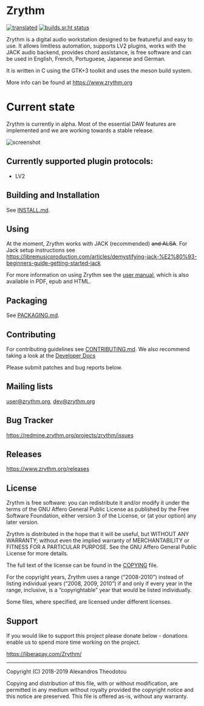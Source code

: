 Zrythm
======

[![translated](https://hosted.weblate.org/widgets/zrythm/-/svg-badge.svg "Translation Status")](https://hosted.weblate.org/engage/zrythm/?utm_source=widget)
[![builds.sr.ht status](https://builds.sr.ht/~alextee/zrythm.svg)](https://builds.sr.ht/~alextee/zrythm?)

Zrythm is a digital audio workstation designed to be
featureful and easy to use. It allows limitless
automation, supports LV2 plugins, works with the JACK
audio backend, provides chord assistance, is free
software and can be used in English, French,
Portuguese, Japanese and German.

It is written in C using the GTK+3 toolkit and uses
the meson build system.

More info can be found at https://www.zrythm.org

# Current state

Zrythm is currently in alpha. Most of the essential
DAW features are implemented and we are working
towards a stable release.

![screenshot](https://www.zrythm.org/static/images/dec_14_2019.png)

## Currently supported plugin protocols:
- LV2

## Building and Installation
See [INSTALL.md](INSTALL.md).

## Using
At the moment, Zrythm works with JACK (recommended)
~~and ALSA~~.
For Jack setup instructions see
https://libremusicproduction.com/articles/demystifying-jack-%E2%80%93-beginners-guide-getting-started-jack

For more information on using Zrythm see the
[user manual](http://manual.zrythm.org/), which is
also available in PDF, epub and HTML.

## Packaging
See [PACKAGING.md](PACKAGING.md).

## Contributing
For contributing guidelines see
[CONTRIBUTING.md](CONTRIBUTING.md).
We also recommend taking a look at the
[Developer Docs](https://docs.zrythm.org)

Please submit patches and bug reports below.

## Mailing lists
user@zrythm.org, dev@zrythm.org

## Bug Tracker
https://redmine.zrythm.org/projects/zrythm/issues

## Releases
https://www.zrythm.org/releases

## License
Zrythm is free software: you can redistribute it and/or modify
it under the terms of the GNU Affero General Public License as
published by the Free Software Foundation, either version 3 of the
License, or (at your option) any later version.

Zrythm is distributed in the hope that it will be useful,
but WITHOUT ANY WARRANTY; without even the implied warranty of
MERCHANTABILITY or FITNESS FOR A PARTICULAR PURPOSE.  See the
GNU Affero General Public License for more details.

The full text of the license can be found in the
[COPYING](COPYING) file.

For the copyright years, Zrythm uses a range (“2008-2010”) instead of
listing individual years (“2008, 2009, 2010”) if and only if every year
in the range, inclusive, is a “copyrightable” year that would be listed
individually.

Some files, where specified, are licensed under
different licenses.

## Support
If you would like to support this project please
donate below - donations enable us to spend more
time working on the project.

https://liberapay.com/Zrythm/

----

Copyright (C) 2018-2019 Alexandros Theodotou

Copying and distribution of this file, with or without modification,
are permitted in any medium without royalty provided the copyright
notice and this notice are preserved.  This file is offered as-is,
without any warranty.
